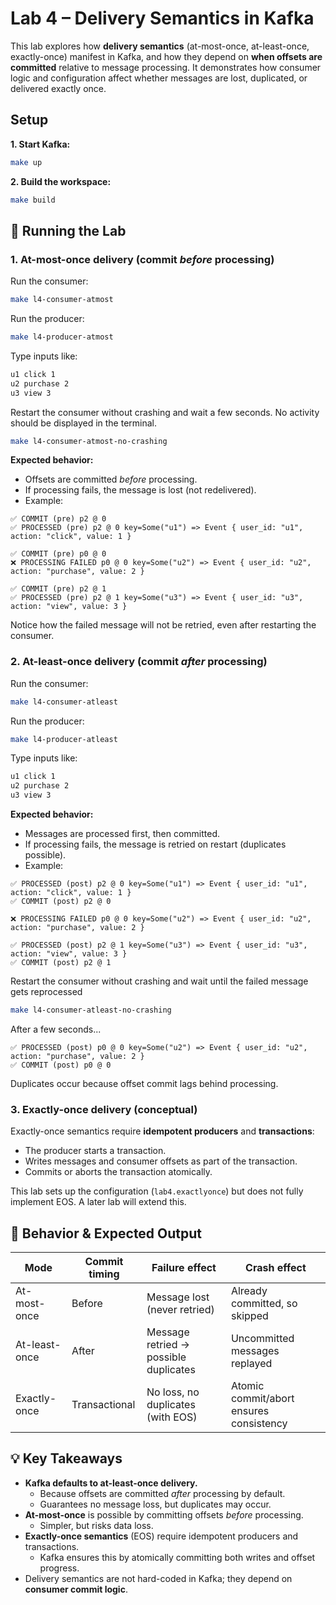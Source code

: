 # Lab 4 – Delivery Semantics in Kafka

This lab explores how **delivery semantics** (at-most-once, at-least-once, exactly-once) manifest in Kafka, and how they depend on **when offsets are committed** relative to message processing. It demonstrates how consumer logic and configuration affect whether messages are lost, duplicated, or delivered exactly once.

## Setup

**1. Start Kafka:**
```bash
make up
```

**2. Build the workspace:**
```bash
make build
```

## 🧪 Running the Lab

### 1. At-most-once delivery (commit *before* processing)

Run the consumer:
```bash
make l4-consumer-atmost
```

Run the producer:
```bash
make l4-producer-atmost
```

Type inputs like:
```bash
u1 click 1
u2 purchase 2
u3 view 3
```

Restart the consumer without crashing and wait a few seconds. No activity should be displayed in the terminal.
```bash
make l4-consumer-atmost-no-crashing
```

**Expected behavior:**
- Offsets are committed *before* processing.
- If processing fails, the message is lost (not redelivered).
- Example:
```
✅ COMMIT (pre) p2 @ 0
✅ PROCESSED (pre) p2 @ 0 key=Some("u1") => Event { user_id: "u1", action: "click", value: 1 }

✅ COMMIT (pre) p0 @ 0
❌ PROCESSING FAILED p0 @ 0 key=Some("u2") => Event { user_id: "u2", action: "purchase", value: 2 }

✅ COMMIT (pre) p2 @ 1
✅ PROCESSED (pre) p2 @ 1 key=Some("u3") => Event { user_id: "u3", action: "view", value: 3 }
```
Notice how the failed message will not be retried, even after restarting the consumer.

### 2. At-least-once delivery (commit *after* processing)

Run the consumer:
```bash
make l4-consumer-atleast
```

Run the producer:
```bash
make l4-producer-atleast
```

Type inputs like:
```bash
u1 click 1
u2 purchase 2
u3 view 3
```

**Expected behavior:**
- Messages are processed first, then committed.
- If processing fails, the message is retried on restart (duplicates possible).
- Example:
```
✅ PROCESSED (post) p2 @ 0 key=Some("u1") => Event { user_id: "u1", action: "click", value: 1 }
✅ COMMIT (post) p2 @ 0

❌ PROCESSING FAILED p0 @ 0 key=Some("u2") => Event { user_id: "u2", action: "purchase", value: 2 }

✅ PROCESSED (post) p2 @ 1 key=Some("u3") => Event { user_id: "u3", action: "view", value: 3 }
✅ COMMIT (post) p2 @ 1
```

Restart the consumer without crashing and wait until the failed message gets reprocessed
```bash
make l4-consumer-atleast-no-crashing
```

After a few seconds...
```
✅ PROCESSED (post) p0 @ 0 key=Some("u2") => Event { user_id: "u2", action: "purchase", value: 2 }
✅ COMMIT (post) p0 @ 0
```
Duplicates occur because offset commit lags behind processing.

### 3. Exactly-once delivery (conceptual)

Exactly-once semantics require **idempotent producers** and **transactions**:
- The producer starts a transaction.
- Writes messages and consumer offsets as part of the transaction.
- Commits or aborts the transaction atomically.

This lab sets up the configuration (`lab4.exactlyonce`) but does not fully implement EOS. A later lab will extend this.

## 🧼 Behavior & Expected Output

| Mode            | Commit timing | Failure effect                          | Crash effect                         |
|-----------------|---------------|-----------------------------------------|---------------------------------------|
| At-most-once    | Before        | Message lost (never retried)            | Already committed, so skipped         |
| At-least-once   | After         | Message retried → possible duplicates   | Uncommitted messages replayed         |
| Exactly-once    | Transactional | No loss, no duplicates (with EOS)       | Atomic commit/abort ensures consistency |

## 💡 Key Takeaways

- **Kafka defaults to at-least-once delivery.**
  - Because offsets are committed *after* processing by default.
  - Guarantees no message loss, but duplicates may occur.
- **At-most-once** is possible by committing offsets *before* processing.
  - Simpler, but risks data loss.
- **Exactly-once semantics** (EOS) require idempotent producers and transactions.
  - Kafka ensures this by atomically committing both writes and offset progress.
- Delivery semantics are not hard-coded in Kafka; they depend on **consumer commit logic**.

